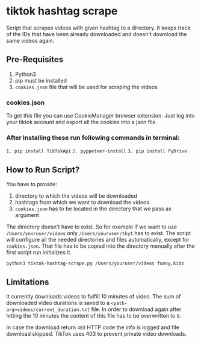 # tiktok hashtag scrape

Script that scrapes videos with given hashtag to a directory. It keeps track of the IDs that have been already downloaded
and doesn't download the same videos again.

## Pre-Requisites
1. Python3
2. pip must be installed
3. `cookies.json` file that will be used for scraping the videos

### cookies.json
To get this file you can use CookieManager browser extension. Just log into your tiktok account and
export all the cookies into a json file.

### After Installing these run following commands in terminal:

`1. pip install TikTokApi`
`2. pyppeteer-install`
`3. pip install PyDrive`


## How to Run Script?

You have to provide:
1. directory to which the videos will be downloaded
2. hashtags from which we want to download the videos
3. `cookies.json` has to be located in the directory that we pass as argument

The directory doesn't have to exist. So for example if we want to use
`/Users/youruser/videos` only `/Users/youruser/tkyt` has to exist.
The script will configure all the needed directories and files automatically, except for `cookies.json`.
That file has to be copied into the directory manually after the first script run initializes it.

```
python3 tiktok-hashtag-scrape.py /Users/youruser/videos funny,kids
```

## Limitations
It currently downloads videos to fulfill 10 minutes of video. The sum of downloaded video durations is saved to a
`<path-arg>videos/current_duration.txt` file. In order to download again after hitting the 10 minutes
the content of this file has to be overwritten to `0`.

In case the download return `403` HTTP code the info is logged and file download skipped. TikTok uses 403 to prevent
private video downloads. 